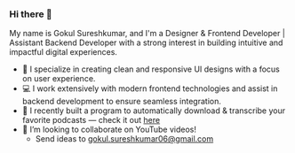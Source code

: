 ### Hi there 👋

My name is Gokul Sureshkumar, and I'm a Designer & Frontend Developer | Assistant Backend Developer with a strong interest in building intuitive and impactful digital experiences.

- 🎨 I specialize in creating clean and responsive UI designs with a focus on user experience.
- 💻 I work extensively with modern frontend technologies and assist in backend development to ensure seamless integration.
- 🌱 I recently built a program to automatically download & transcribe your favorite podcasts — check it out [here](#)
- 👯 I’m looking to collaborate on YouTube videos!
  - Send ideas to gokul.sureshkumar06@gmail.com


<!--
**KeithGalli/keithgalli** is a ✨ _special_ ✨ repository because its `README.md` (this file) appears on your GitHub profile.

Here are some ideas to get you started:

- 🔭 I’m currently working on ...
- 🌱 I’m currently learning ...
- 👯 I’m looking to collaborate on ...
- 🤔 I’m looking for help with ...
- 💬 Ask me about ...
- 📫 How to reach me: ...
- 😄 Pronouns: ...
- ⚡ Fun fact: ...
-->
